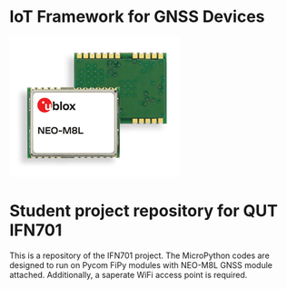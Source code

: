 # IoT Framework for GNSS Devices
![NEO-M8L](www/NEO-M8L.png "NEO-M8L")
# Student project repository for QUT IFN701

This is a repository of the IFN701 project.
The MicroPython codes are designed to run on Pycom FiPy
modules with NEO-M8L GNSS module attached.
Additionally, a saperate WiFi access point is required.
